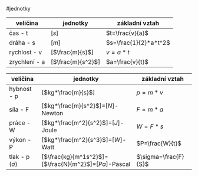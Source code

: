 #jednotky

| veličina      | jednotky          | základní vztah        |
| ------------- | ----------------- | --------------------- |
| čas - t       | [$s$]             | $t=\frac{v}{a}$       |
| dráha - s     | [$m$]             | $s=\frac{1}{2}*a*t^2$ |
| rychlost - v  | [$\frac{m}{s}$]   | $v=a*t$               |
| zrychlení - a | [$\frac{m}{s^2}$] | $a=\frac{v}{t}$       |

| veličina            | jednotky                           | základní vztah       |
| ------------------- | ---------------------------------- | -------------------- |
| hybnost - p         | [$kg*\frac{m}{s}$]                 | $p=m*v$              |
| síla - F            | [$kg*\frac{m}{s^2}$]=[$N$]-Newton  | $F=m*a$              |
| práce - W           | [$kg*\frac{m^2}{s^2}$]=[$J$]-Joule | $W=F*s$              |
| výkon - P           | [$kg*\frac{m^2}{s^3}$]=[$W$]-Watt    | $P=\frac{W}{t}$      |
| tlak - p ($\sigma$) |[$\frac{kg}{m^1s^2}$]=[$\frac{N}{m^2}$]=[$Pa$]-Pascal| $\sigma=\frac{F}{S}$ |
